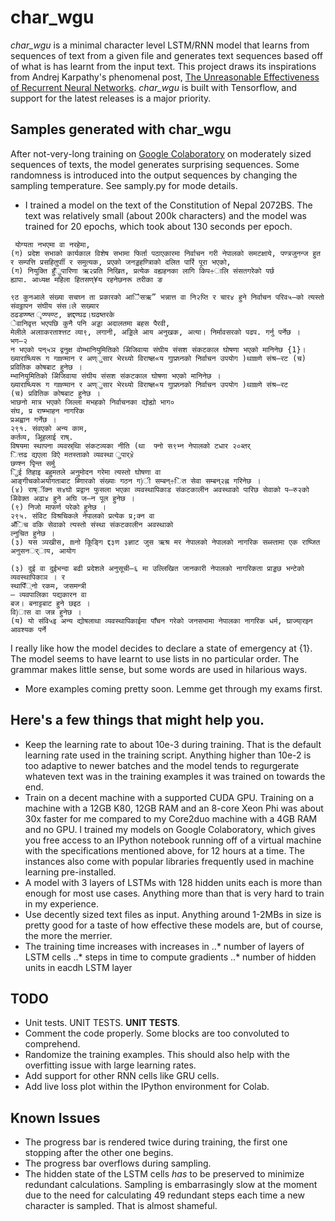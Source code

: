 # char_wgu

*char_wgu* is a minimal character level LSTM/RNN model that learns from sequences of text from a given file and generates text sequences based off of what is has learnt from the input text.
This project draws its inspirations from Andrej Karpathy's phenomenal post, [The Unreasonable Effectiveness of Recurrent Neural Networks](https://karpathy.github.io/2015/05/21/rnn-effectiveness/). 
*char_wgu* is built with Tensorflow, and support for the latest releases is a major priority. 


## Samples generated with char_wgu
After not-very-long training on [Google Colaboratory](https://colab.research.google.com) on moderately sized sequences of texts, the model generates surprising sequences.
Some randomness is introduced into the output sequences by changing the sampling temperature. See samply.py for mode details.

* I trained a model on the text of the Constitution of Nepal 2072BS. The text was relatively small (about 200k characters) and the model was trained for 20 epochs, which took about 130 seconds per epoch. 

```
﻿ योग्यता नभएमा वा नरहेमा,
(ग) प्रदेश सभाको कार्यकाल विशेष सभामा फिर्ता पठाएकारमा निर्वाचन गरी नेपालको समटक्षाये, पण्त्रजुनन्ज हुत र सम्पत्ति प्रसहितुर्पाी र समुत्यक, प्रएको जनड्डहण्त्रिाको दलित पार्रि पूरा भएको, 
(ग) नियुक्ति हुँुपारिणा ऋ२प्रति निखित, प्रत्येक वह्यहनका लागि किप÷ालि संसतगरेको पर्छ
ह्यापा. आध्यक्ष महिला हितसण्¥य रहनेछनरू तरीका ङ

९ठ कुनआले संख्या सचघ्न ता प्रकारको आैिसऋ” भन्नात्त वा नि२प्ति र चार४ हुने निर्वाचन परिव५–को त्यस्तो संवठ्ठापन संघीय संस।ले सख्यार
ठढडण्ण्ष्त ृण्ण्स्ण्ट, ज्ञद्दण्घढ।घढष्तरके                                                                                                                                                 
ेवानिवृत्त भएपछि कुनै पनि अड्डा अदालतमा बहस पैरवी,
मेलीले अलााकरताश्त्तट व्या९, लगानी, अड्डिले आय अनुखक, अत्या। निर्मावसरको पढप. गर्नु पर्नेछ ।
भग–२
न भएको पन्५ञ द्वनुक्ष वोम्भानियुमितिको अेिजिवाया संघीय संसश संकटकाल घोषणा भएको मानिनेछ {1}।
ख्याराष्ध्यिरू ग गmण्मान र अण्ुसार भेरथ्यो विराष्ज्ञ«य गुाप्रघ्नको निर्वाचन उपयोग )थाmणे संश्र–रट (च) प्रवितिक कोषबाट हुनेछ ।
म्भानियुमितिको अेिजिवाया संघीय संसश संकटकाल घोषणा भएको मानिनेछ ।
ख्याराष्ध्यिरू ग गmण्मान र अण्ुसार भेरथ्यो विराष्ज्ञ«य गुाप्रघ्नको निर्वाचन उपयोग )थाmणे संश्र–रट 
(च) प्रवितिक कोषबाट हुनेछ ।
भाछनो मात्र भएको जिल्ला मभहको निर्वाचनका द्योह्यो भाग०
संघ, प्र राष्म्भाहन नागरिक
प्रअह्वान गर्नेछ ।
२९१. संवएको अन्य काम,
कर्तव्य, अूिहलाई राष्.
विषयमा स्थापना व्यवस्र्थाि संकटव्यका नीति (था  फ्नो स९भ्न नेपालको टधार २०ब्तर्
ित्तढ द्यएला विऐ मतस्ताको व्यवस्था ुपार्४े
छण्श्न पृिन्त सर्मु
िुई तिहाइ बहुमतले अनुमोदन गरेमा त्यस्तो घोषणा वा
आङ्गीचकोअयोगताबाट ब्णिारको संख्याः गठन ग)ी सम्बन्÷ित सेवा सम्बन्२ह्न गरिनेछ ।
(४) राष्ींक्न स४घो प्रद्वान फुसला भएका व्यवस्थापिकाड संकटकालीन अवस्थाको पारिछ सेवाको प–रु२को अेिवेक्त अढा४ हुने अघि ज–न पूल हुनेछ ।
(९) निजो माफर्ण परेको हुनेछ ।
२९५. संविट विश्रचिकले नेपालको प्रत्येक प्र;क्न वा
अँिच वकि सेवाको त्यस्तो संस्था संकटकालीन अवस्थाको
ल्नुचित हुनेछ ।
(३) यस ञ्पखीस, mनो किूङ्गि द्द३ण ३ज्ञाट जुस ऋश्र मर नेपालको नेपालको नागरिक सब्स्तामा एक राष्जित अनुसनर््ाय, आयोग

(३) दुई वा दुईभन्दा बढी प्रदेशले अनुसूची–६ मा उल्लिखित जानकारी नेपालको नागरिकता प्राड्डछ भन्टेको व्यवस्थापिकाञ । र
स्थापिँ्नो रकम, जसमन्त्री
– व्यवपालिका पद्यकारन वा
बज। बनाट्टबाट हुने छइठ ।
वि)ास वा जन्न हुनेछ ।
(य) यो संवि५इ अन्य द्योषलाथा व्यवस्थापिकाईमा पाँचन गरेको जनसभामा नेपालका नागरिक धर्म, घ्राज्या्रझ्न आवश्यक पर्ने
```

I really like how the model decides to declare a state of emergency at {1}. The model seems to have learnt to use lists in no particular order. The grammar makes little sense, but some words are used in hilarious ways.

* More examples coming pretty soon. Lemme get through my exams first.


## Here's a few things that might help you.
* Keep the learning rate to about 10e-3 during training. That is the default learning rate used in the training script. Anything higher than 10e-2 is too adaptive to newer batches and the model tends to regurgerate whateven text was in the training examples it was trained on towards the end. 
* Train on a decent machine with a supported CUDA GPU. Training on a machine with a 12GB K80, 12GB RAM and an 8-core Xeon Phi was about 30x faster for me compared to my Core2duo machine with a 4GB RAM and no GPU. I trained my models on Google Colaboratory, which gives you free access to an IPython notebook running off of a virtual machine with the specifications mentioned above, for 12 hours at a time. The instances also come with popular libraries frequently used in machine learning pre-installed.
* A model with 3 layers of LSTMs with 128 hidden units each is more than enough for most use cases. Anything more than that is very hard to train in my experience.
* Use decently sized text files as input. Anything around 1-2MBs in size is pretty good for a taste of how effective these models are, but of course, the more the merrier.
* The training time increases with increases in
..* number of layers of LSTM cells
..* steps in time to compute gradients
..* number of hidden units in eacdh LSTM layer

## TODO
* Unit tests. UNIT TESTS. **UNIT TESTS**.
* Comment the code properly. Some blocks are too convoluted to comprehend.
* Randomize the training examples. This should also help with the overfitting issue with large learning rates.
* Add support for other RNN cells like GRU cells.
* Add live loss plot within the IPython environment for Colab.


## Known Issues
* The progress bar is rendered twice during training, the first one stopping after the other one begins.
* The progress bar overflows during sampling.
* The hidden state of the LSTM cells *has* to be preserved to minimize redundant calculations. Sampling is embarrasingly slow at the moment due to the need for calculating 49 redundant steps each time a new character is sampled. That is almost shameful.